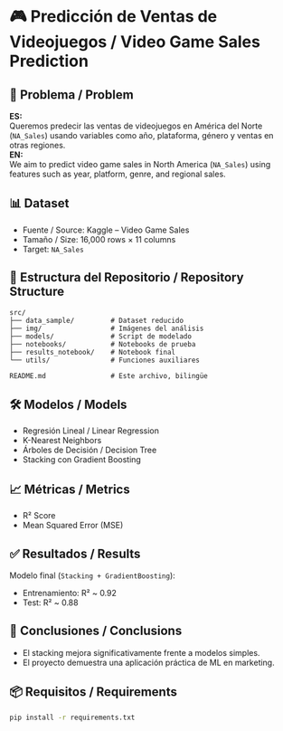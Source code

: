 
# 🎮 Predicción de Ventas de Videojuegos / Video Game Sales Prediction

## 🧠 Problema / Problem

**ES:**  
Queremos predecir las ventas de videojuegos en América del Norte (`NA_Sales`) usando variables como año, plataforma, género y ventas en otras regiones.  
**EN:**  
We aim to predict video game sales in North America (`NA_Sales`) using features such as year, platform, genre, and regional sales.

## 📊 Dataset

- Fuente / Source: Kaggle – Video Game Sales
- Tamaño / Size: 16,000 rows × 11 columns
- Target: `NA_Sales`

## 📁 Estructura del Repositorio / Repository Structure

```
src/
├── data_sample/         # Dataset reducido
├── img/                 # Imágenes del análisis
├── models/              # Script de modelado
├── notebooks/           # Notebooks de prueba
├── results_notebook/    # Notebook final
└── utils/               # Funciones auxiliares

README.md                # Este archivo, bilingüe
```

## 🛠️ Modelos / Models

- Regresión Lineal / Linear Regression  
- K-Nearest Neighbors  
- Árboles de Decisión / Decision Tree  
- Stacking con Gradient Boosting

## 📈 Métricas / Metrics

- R² Score
- Mean Squared Error (MSE)

## ✅ Resultados / Results

Modelo final (`Stacking + GradientBoosting`):  
- Entrenamiento: R² ~ 0.92  
- Test: R² ~ 0.88  

## 📌 Conclusiones / Conclusions

- El stacking mejora significativamente frente a modelos simples.
- El proyecto demuestra una aplicación práctica de ML en marketing.

## 📦 Requisitos / Requirements

```bash
pip install -r requirements.txt
```
